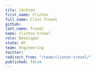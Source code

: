 ```yaml
---
city: Jackson
first_name: Clinton
full_name: Clint Troxel
github: 
last_name: Troxel
name: clinton-troxel
role: Developer
state: WY
team: Engineering
twitter: 
redirect_from: "/team/clinton-troxel/"
published: false
---
```


